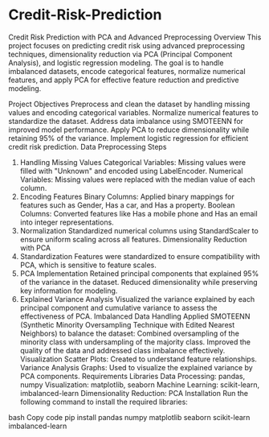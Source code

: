 # Credit-Risk-Prediction
Credit Risk Prediction with PCA and Advanced Preprocessing
Overview
This project focuses on predicting credit risk using advanced preprocessing techniques, dimensionality reduction via PCA (Principal Component Analysis), and logistic regression modeling. The goal is to handle imbalanced datasets, encode categorical features, normalize numerical features, and apply PCA for effective feature reduction and predictive modeling.

Project Objectives
Preprocess and clean the dataset by handling missing values and encoding categorical variables.
Normalize numerical features to standardize the dataset.
Address data imbalance using SMOTEENN for improved model performance.
Apply PCA to reduce dimensionality while retaining 95% of the variance.
Implement logistic regression for efficient credit risk prediction.
Data Preprocessing Steps
1. Handling Missing Values
Categorical Variables: Missing values were filled with "Unknown" and encoded using LabelEncoder.
Numerical Variables: Missing values were replaced with the median value of each column.
2. Encoding Features
Binary Columns: Applied binary mappings for features such as Gender, Has a car, and Has a property.
Boolean Columns: Converted features like Has a mobile phone and Has an email into integer representations.
3. Normalization
Standardized numerical columns using StandardScaler to ensure uniform scaling across all features.
Dimensionality Reduction with PCA
1. Standardization
Features were standardized to ensure compatibility with PCA, which is sensitive to feature scales.
2. PCA Implementation
Retained principal components that explained 95% of the variance in the dataset.
Reduced dimensionality while preserving key information for modeling.
3. Explained Variance Analysis
Visualized the variance explained by each principal component and cumulative variance to assess the effectiveness of PCA.
Imbalanced Data Handling
Applied SMOTEENN (Synthetic Minority Oversampling Technique with Edited Nearest Neighbors) to balance the dataset:
Combined oversampling of the minority class with undersampling of the majority class.
Improved the quality of the data and addressed class imbalance effectively.
Visualization
Scatter Plots: Created to understand feature relationships.
Variance Analysis Graphs: Used to visualize the explained variance by PCA components.
Requirements
Libraries
Data Processing: pandas, numpy
Visualization: matplotlib, seaborn
Machine Learning: scikit-learn, imbalanced-learn
Dimensionality Reduction: PCA
Installation
Run the following command to install the required libraries:

bash
Copy code
pip install pandas numpy matplotlib seaborn scikit-learn imbalanced-learn
